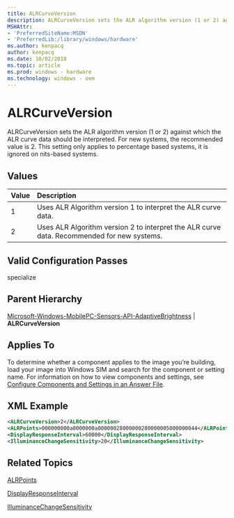 ```yaml
---
title: ALRCurveVersion 
description: ALRCurveVersion sets the ALR algorithm version (1 or 2) against which the ALR curve data should be interpreted.
MSHAttr:
- 'PreferredSiteName:MSDN'
- 'PreferredLib:/library/windows/hardware'
ms.author: kenpacq
author: kenpacq
ms.date: 10/02/2018
ms.topic: article
ms.prod: windows - hardware
ms.technology: windows - oem
---
```


# ALRCurveVersion

ALRCurveVersion sets the ALR algorithm version (1 or 2) against which the ALR curve data should be interpreted. For new systems, the recommended value is 2. This setting only applies to percentage based systems, it is ignored on nits-based systems.

## Values

| Value                   | Description                                                                           |
|:------------------------|:--------------------------------------------------------------------------------------|
| 1                       | Uses ALR Algorithm version 1 to interpret the ALR curve data. |
| 2                       | Uses ALR Algorithm version 2 to interpret the ALR curve data. Recommended for new systems. |

## Valid Configuration Passes

specialize

## Parent Hierarchy

[Microsoft-Windows-MobilePC-Sensors-API-AdaptiveBrightness](microsoft-windows-mobilepc-sensors-api-adaptivebrightness.md) | **ALRCurveVersion**

## Applies To

To determine whether a component applies to the image you’re building, load your image into Windows SIM and search for the component or setting name. For information on how to view components and settings, see [Configure Components and Settings in an Answer File](https://docs.microsoft.com/en-us/windows-hardware/customize/desktop/wsim/configure-components-and-settings-in-an-answer-file).

## XML Example

```XML
<ALRCurveVersion>2</ALRCurveVersion>
<ALRPoints>000000000a0000000a00000028000000280000005000000044</ALRPoints>
<DisplayResponseInterval>60000</DisplayResponseInterval>
<IlluminanceChangeSensitivity>20</IlluminanceChangeSensitivity>
```

## Related Topics

[ALRPoints](microsoft-windows-mobilepc-sensors-api-adaptivebrightness-alrpoints.md)

[DisplayResponseInterval](microsoft-windows-mobilepc-sensors-api-adaptivebrightness-displayresponseinterval.md)

[IlluminanceChangeSensitivity](microsoft-windows-mobilepc-sensors-api-adaptivebrightness-illuminancechangesensitivity.md)


